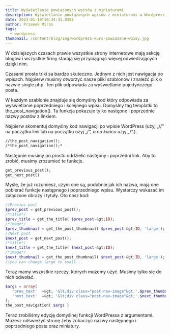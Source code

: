 ```yaml
---
title: Wyświetlanie powiązanych wpisów z miniaturami
description: Wyświetlanie powiązanych wpisów z miniaturami w Wordpressie
date: 2023-01-18T19:34:41.039Z
author: Przemek Miros
tags: 
  - wordpress
thumbnail: /content/blog/img/wordpress-kurs-powiazane-wpisy.jpg
---
```


W dzisiejszych czasach prawie wszystkie strony internetowe mają sekcję blogów i wszystkie firmy starają się przyciągnąć więcej odwiedzających dzięki nim.

Czasami proste triki sa bardzo skuteczne. Jednym z nich jest nawigacja po wpisach. Najpierw musimy otworzyć nasze pliki szablonów i znaleźć plik o nazwie single.php. Ten plik odpowiada za wyświetlanie pojedyńczego posta.

W każdym szablonie znajduje się domyślny kod który odpowiada za wyświetlanie poprzedniego i kolejnego wpisu. Domyślny tag templatki to the_post_navigation(). Ta funkcja pokazuje tylko następne i poprzednie nazwy postów z linkiem.

Najpierw skomentuj domyślny kod nawigacji po wpisie WordPress (użyj „//” na początku linii lub na początku użyj „/*”, a na końcu użyj „*/”.).

```html
//the_post_navigation();
/*the_post_navigation();*
```

Następnie musimy po prostu oddzielić następny i poprzedni link. Aby to zrobić, musimy zrozumieć te funkcje.

```php
get_previous_post();
get_next_post()
```

Myślę, że już rozumiesz, czym one są, podobnie jak ich nazwa, mają one pobierać funkcje następnego i poprzedniego wpisu. Wystarczy wskazać im załączone obrazy i tytuły. Oto nasz kod:

```php
//Previus post
$prev_post = get_previous_post();
/*title*/
$prev_title = get_the_title( $prev_post-&gt;ID); 
/*image*/
$prev_thumbnail = get_the_post_thumbnail( $prev_post-&gt;ID, 'large'); 
//Next post
$next_post = get_next_post();
/*title*/
$next_title = get_the_title( $next_post-&gt;ID); 
/*image*/
$next_thumbnail = get_the_post_thumbnail( $next_post-&gt;ID, 'large'); 
//you can change large to small...
```

Teraz mamy wszystkie rzeczy, których możemy użyć. Musimy tylko się do nich odwołać.

```php
$args = array(
   'prev_text'  =&gt; '&lt;div class="post-nav-image"&gt;'.$prev_thumbnail.'&lt;span&gt;'.$prev_title.'&lt;/span&gt;&lt;/div&gt;',
   'next_text'  =&gt; '&lt;div class="post-nav-image"&gt;'.$next_thumbnail.'&lt;span&gt;'.$next_title.'&lt;/span&gt;&lt;/div&gt;'
);
the_post_navigation( $args )
```

Teraz zrobiliśmy edycję domyślnej funkcji WordPressa z argumentami. Możesz odświeżyć stronę żeby zobaczyć nazwy następnego i poprzedniego posta oraz miniatury. 